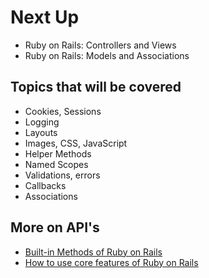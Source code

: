 # Next Up

- Ruby on Rails: Controllers and Views
- Ruby on Rails: Models and Associations

## Topics that will be covered

- Cookies, Sessions
- Logging
- Layouts
- Images, CSS, JavaScript
- Helper Methods
- Named Scopes
- Validations, errors
- Callbacks
- Associations


## More on API's

- [Built-in Methods of Ruby on Rails](https://api.rubyonrails.org)
- [How to use core features of Ruby on Rails](https://guides.rubyonrails.org)


